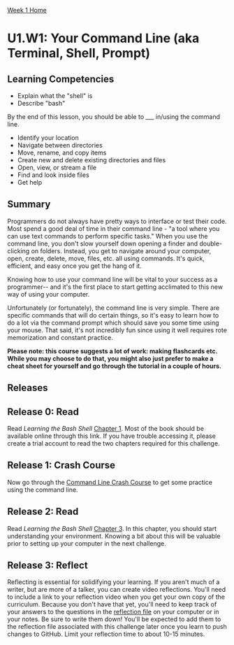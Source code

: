 [Week 1 Home](../)

# U1.W1: Your Command Line (aka Terminal, Shell, Prompt)

## Learning Competencies
- Explain what the "shell" is
- Describe "bash"

By the end of this lesson, you should be able to ___ in/using the command line.
- Identify your location
- Navigate between directories
- Move, rename, and copy items
- Create new and delete existing directories and files
- Open, view, or stream a file
- Find and look inside files
- Get help

## Summary
Programmers do not always have pretty ways to interface or test their code. Most spend a good deal of time in their command line - "a tool where you can use text commands to perform specific tasks." When you use the command line, you don't slow yourself down opening a finder and double-clicking on folders. Instead, you get to navigate around your computer, open, create, delete, move, files, etc. all using commands. It's quick, efficient, and easy once you get the hang of it.

Knowing how to use your command line will be vital to your success as a programmer-- and it's the first place to start getting acclimated to this new way of using your computer.

Unfortunately (or fortunately), the command line is very simple. There are specific commands that will do certain things, so it's easy to learn how to do a lot via the command prompt which should save you some time using your mouse. That said, it's not incredibly fun since using it well requires rote memorization and constant practice.

**Please note: this course suggests a lot of work: making flashcards etc. While you may choose to do that, you might also just prefer to make a cheat sheet for yourself and go through the tutorial in a couple of hours.**

## Releases

## Release 0: Read
Read *Learning the Bash Shell* [Chapter 1](https://www.safaribooksonline.com/library/view/learning-the-bash/0596009658/ch01.html). Most of the book should be available online through this link. If you have trouble accessing it, please create a trial account to read the two chapters required for this challenge.

## Release 1: Crash Course
Now go through the [Command Line Crash Course](http://cli.learncodethehardway.org/book/) to get some practice using the command line.

## Release 2: Read
Read *Learning the Bash Shell* [Chapter 3](https://www.safaribooksonline.com/library/view/learning-the-bash/0596009658/ch03.html). In this chapter, you should start understanding your environment. Knowing a bit about this will be valuable prior to setting up your computer in the next challenge.

## Release 3: Reflect
Reflecting is essential for solidifying your learning. If you aren't much of a writer, but are more of a talker, you can create video reflections. You'll need to include a link to your reflection video when you get your own copy of the curriculum. Because you don't have that yet, you'll need to keep track of your answers to the questions in the [reflection file](my_reflection.md) on your computer or in your notes. Be sure to write them down! You'll be expected to add them to the reflection file associated with this challenge later once you learn to push changes to GitHub. Limit your reflection time to about 10-15 minutes.
